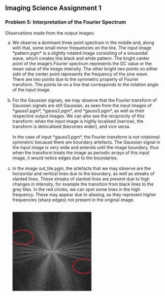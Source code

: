 ﻿## Imaging Science Assignment 1
### Problem 5: Interpretation of the Fourier Spectrum

Observations made from the output images:

<ol type="a">
  <li>We observe a dominant three point spectrum in the middle and, along with that, some small minor frequencies on the line. The input image *pattern.pgm* is a slightly rotated image consisting of a sinusoidal wave, which creates this black and white pattern. The bright center point of the image’s Fourier spectrum represents the DC value or the mean value of the image intensity. The other bright two points on either side of the center point represents the frequency of the sine wave. There are two points due to the symmetric property of Fourier transform. The points lie on a line that corresponds to the rotation angle of the input image. </li>
<br>
<li>For the Gaussian signals, we may observe that the Fourier transform of Gaussian signals are still Gaussian, as seen from the input images of *gauss1.pgm*, *gauss2.pgm*, and *gauss3.pgm*, as well as their respective output images. We can also see the reciprocity of this transform: when the input image is highly localised (narrow), the transform is delocalised (becomes wider), and vice versa.
<br><br>
In the case of input *gauss3.pgm*, the Fourier transform is not rotational symmetric because there are boundary artefacts. The Gaussian signal in the input image is very wide and extends until the image boundary, thus when the transform treats the image as periodic arrays of this input image, it would notice edges due to the boundaries.</li>
<Br>
  <li>In the image out_tile.pgm, the artefacts that we may observe are the horizontal and vertical lines due to the boundary, as well as streaks of slanted lines. These streaks of slanted lines are present due to high changes in intensity, for example the transition from black lines to the grey tiles. In the red circles, we can spot some lines in the high frequency. These may appear due to aliasing, as they represent higher frequencies (sharp edges) not present in the original image.
</li>
<br>

![out_tile](Assignment_1/Ex01/P5/out_tile_annotated.jpg)
</ol>

